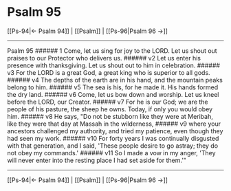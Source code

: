 # Psalm 95

[[Ps-94|← Psalm 94]] | [[Psalm]] | [[Ps-96|Psalm 96 →]]
***

Psalm 95 ###### 1 Come, let us sing for joy to the LORD. Let us shout out praises to our Protector who delivers us. ###### v2 Let us enter his presence with thanksgiving. Let us shout out to him in celebration. ###### v3 For the LORD is a great God, a great king who is superior to all gods. ###### v4 The depths of the earth are in his hand, and the mountain peaks belong to him. ###### v5 The sea is his, for he made it. His hands formed the dry land. ###### v6 Come, let us bow down and worship. Let us kneel before the LORD, our Creator. ###### v7 For he is our God; we are the people of his pasture, the sheep he owns. Today, if only you would obey him. ###### v8 He says, "Do not be stubborn like they were at Meribah, like they were that day at Massah in the wilderness, ###### v9 where your ancestors challenged my authority, and tried my patience, even though they had seen my work. ###### v10 For forty years I was continually disgusted with that generation, and I said, 'These people desire to go astray; they do not obey my commands.' ###### v11 So I made a vow in my anger, 'They will never enter into the resting place I had set aside for them.'"

***
[[Ps-94|← Psalm 94]] | [[Psalm]] | [[Ps-96|Psalm 96 →]]
